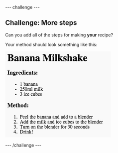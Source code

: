 \--- challenge \---

## Challenge: More steps

Can you add all of the steps for making **your** recipe?

Your method should look something like this:

![skärmdump](images/recipe-more-method.png)

\--- /challenge \---